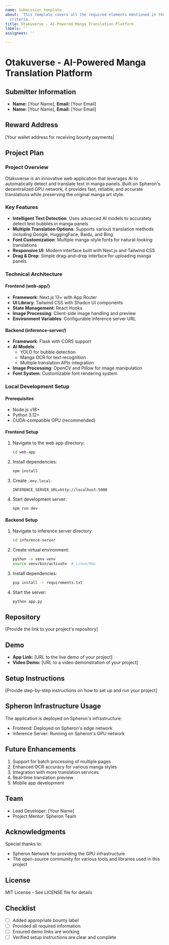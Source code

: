 ```yaml
---
name: Submission template
about: 'This template covers all the required elements mentioned in the submission
  criteria. '
title: Otakuverse - AI-Powered Manga Translation Platform
labels: ''
assignees: ''

---
```


# Otakuverse - AI-Powered Manga Translation Platform

## Submitter Information
- **Name:** [Your Name], **Email:** [Your Email]
- **Name:** [Your Name], **Email:** [Your Email]

## Reward Address
[Your wallet address for receiving bounty payments]

## Project Plan
### Project Overview
Otakuverse is an innovative web application that leverages AI to automatically detect and translate text in manga panels. Built on Spheron's decentralized GPU network, it provides fast, reliable, and accurate translations while preserving the original manga art style.

### Key Features
- **Intelligent Text Detection**: Uses advanced AI models to accurately detect text bubbles in manga panels
- **Multiple Translation Options**: Supports various translation methods including Google, HuggingFace, Baidu, and Bing
- **Font Customization**: Multiple manga-style fonts for natural-looking translations
- **Responsive UI**: Modern interface built with Next.js and Tailwind CSS
- **Drag & Drop**: Simple drag-and-drop interface for uploading manga panels

### Technical Architecture

#### Frontend (web-app/)
- **Framework**: Next.js 13+ with App Router
- **UI Library**: Tailwind CSS with Shadcn UI components
- **State Management**: React Hooks
- **Image Processing**: Client-side image handling and preview
- **Environment Variables**: Configurable inference server URL

#### Backend (inference-server/)
- **Framework**: Flask with CORS support
- **AI Models**: 
  - YOLO for bubble detection
  - Manga OCR for text recognition
  - Multiple translation APIs integration
- **Image Processing**: OpenCV and Pillow for image manipulation
- **Font System**: Customizable font rendering system

### Local Development Setup

#### Prerequisites
- Node.js v18+
- Python 3.12+
- CUDA-compatible GPU (recommended)

#### Frontend Setup
1. Navigate to the web app directory:
   ```bash
   cd web-app
   ```
2. Install dependencies:
   ```bash
   npm install
   ```
3. Create `.env.local`:
   ```
   INFERENCE_SERVER_URL=http://localhost:5000
   ```
4. Start development server:
   ```bash
   npm run dev
   ```

#### Backend Setup
1. Navigate to inference server directory:
   ```bash
   cd inference-server
   ```
2. Create virtual environment:
   ```bash
   python -m venv venv
   source venv/bin/activate  # Linux/Mac
   ```
3. Install dependencies:
   ```bash
   pip install -r requirements.txt
   ```
4. Start the server:
   ```bash
   python app.py
   ```

## Repository
[Provide the link to your project's repository]

## Demo
- **App Link:** [URL to the live demo of your project]
- **Video Demo:** [URL to a video demonstration of your project]

## Setup Instructions
[Provide step-by-step instructions on how to set up and run your project]

## Spheron Infrastructure Usage
The application is deployed on Spheron's infrastructure:
- Frontend: Deployed on Spheron's edge network
- Inference Server: Running on Spheron's GPU network

## Future Enhancements
1. Support for batch processing of multiple pages
2. Enhanced OCR accuracy for various manga styles
3. Integration with more translation services
4. Real-time translation preview
5. Mobile app development

## Team
- Lead Developer: [Your Name]
- Project Mentor: Spheron Team

## Acknowledgments
Special thanks to:
- Spheron Network for providing the GPU infrastructure
- The open-source community for various tools and libraries used in this project

## License
MIT License - See LICENSE file for details

## Checklist
- [ ] Added appropriate bounty label
- [ ] Provided all required information
- [ ] Ensured demo links are working
- [ ] Verified setup instructions are clear and complete